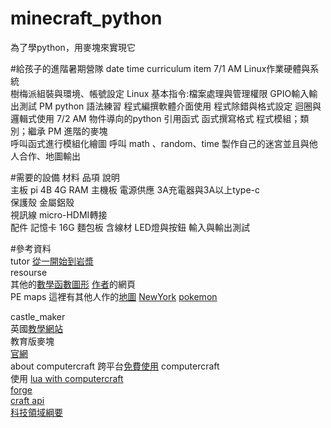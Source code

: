 # minecraft_python
為了學python，用麥塊來實現它

#給孩子的進階暑期營隊
date	time	curriculum	item
7/1	AM	Linux作業硬體與系統	
			樹梅派組裝與環境、帳號設定
			Linux 基本指令:檔案處理與管理權限
			GPIO輸入輸出測試
	PM	python 語法練習	
			程式編撰軟體介面使用
			程式除錯與格式設定
			迴圈與邏輯式使用
7/2	AM	物件導向的python	
			引用函式
			函式撰寫格式
			程式模組；類別；繼承
	PM	進階的麥塊	
			呼叫函式進行模組化繪圖
			呼叫 math 、random、time
			製作自己的迷宮並且與他人合作、地圖輸出  
			
#需要的設備
材料	品項	說明	
主板	pi 4B 4G RAM	主機板	
	電源供應	3A充電器與3A以上type-c	
	保護殼	金屬鋁殼	
	視訊線	micro-HDMI轉接	
配件	記憶卡	16G	
	麵包板	含線材	
	LED燈與按鈕	輸入與輸出測試  
	
#參考資料  
tutor	[從一開始到岩漿](https://projects.raspberrypi.org/en/projects/getting-started-with-minecraft-pi/4)  
resourse	
	其他的[數學函數圖形](https://www.instructables.com/Python-coding-for-Minecraft)
	[作者](https://www.stuffaboutcode.com/p/minecraft-api-reference.html)的網頁	
PE maps	
	這裡有其他人作的[地圖](http://www.minecraftforum.net/forum/157-mcpe-maps)
	[NewYork](https://www.minecraftforum.net/forums/minecraft-pocket-edition/mcpe-maps/1976138-mine-york-city-myc)
	[pokemon](https://www.planetminecraft.com/texture-pack/pokecraft-a-pokemon-texture-pack)  
	
castle_maker	
	英國[教學網站](https://learnlearn.uk/raspberrypi)  
教育版麥塊	
	[官網](https://education.minecraft.net/zh-hant)  
about computercraft
	跨平台[免費使用](https://www.amazon.com/-/zh_TW/dp/1593278535/ref=pd_aw_sim_1?pd_rd_w=ZEgXY&pf_rd_p=4962911d-6f6c-4c8c-8600-c859de3473d3&pf_rd_r=Z4MCE0S9KEFGABC3EM8G&pd_rd_r=3782059c-f94b-4c75-b9e1-a18990cb5865&pd_rd_wg=wcsR3&pd_rd_i=1593278535&psc=1)
computercraft	
	使用 [lua with computercraft](https://www.computercraft.info)  
[forge](http://files.minecraftforge.net)  
[craft api](https://nostarch.com/programwithminecraft)  
[科技領域綱要](https://www.k12ea.gov.tw/files/class_schema/%E8%AA%B2%E7%B6%B1/13-%E7%A7%91%E6%8A%80/13-1/%E5%8D%81%E4%BA%8C%E5%B9%B4%E5%9C%8B%E6%B0%91%E5%9F%BA%E6%9C%AC%E6%95%99%E8%82%B2%E8%AA%B2%E7%A8%8B%E7%B6%B1%E8%A6%81%E5%9C%8B%E6%B0%91%E4%B8%AD%E5%AD%B8%E6%9A%A8%E6%99%AE%E9%80%9A%E5%9E%8B%E9%AB%98%E7%B4%9A%E4%B8%AD%E7%AD%89%E5%AD%B8%E6%A0%A1%E2%94%80%E7%A7%91%E6%8A%80%E9%A0%98%E5%9F%9F.pdf)

